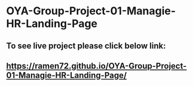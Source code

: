 # OYA-Group-Project-01-Managie-HR-Landing-Page
 
## To see live project please click below link:
## https://ramen72.github.io/OYA-Group-Project-01-Managie-HR-Landing-Page/
